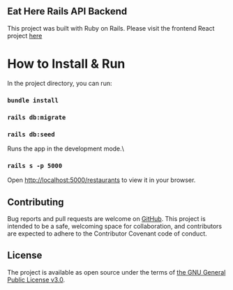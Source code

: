 ## Eat Here Rails API Backend 

This project was built with Ruby on Rails. 
Please visit the frontend React project <a href="https://github.com/lena0128/eat-here-react-app">here</a>

# How to Install & Run

In the project directory, you can run:
### `bundle install`
### `rails db:migrate`
### `rails db:seed`

Runs the app in the development mode.\
### `rails s -p 5000`
Open [http://localhost:5000/restaurants](http://localhost:5000/restaurants) to view it in your browser.

## Contributing

Bug reports and pull requests are welcome on <a href="https://github.com/lena0128/eat-here-rails-api-backend">GitHub</a>. This project is intended to be a safe, welcoming space for collaboration, and contributors are expected to adhere to the Contributor Covenant code of conduct.

## License

The project is available as open source under the terms of <a href="https://www.gnu.org/licenses/gpl-3.0.en.html">the GNU General Public License v3.0</a>.
